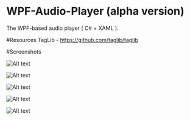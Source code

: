 # WPF-Audio-Player (alpha version)
The WPF-based audio player ( C# + XAML ).

#Resources
TagLib - https://github.com/taglib/taglib

#Screenshots

![Alt text](http://i.piccy.info/i9/ecde06d3c1c46127401e0532a370aa21/1480124088/94435/1088643/Img.png "Optional title")

![Alt text](http://i.piccy.info/i9/9c7c5f761d0af919a2224cbee85ed5be/1480123702/223143/1088643/Img.png "Optional title")

![Alt text](http://i.piccy.info/i9/05807b5a2dcf372fe9a64767662241f1/1480124242/23397/1088643/Img.png "Optional title")

![Alt text](http://i.piccy.info/i9/ebfbff3df330dd94e7ae880f7c68a4cf/1480123831/93426/1088643/Img.png "Optional title")

![Alt text](http://i.piccy.info/i9/57cdd48f2a66d969939055cfc87ac657/1480124380/75119/1088643/Img.png "Optional title")
